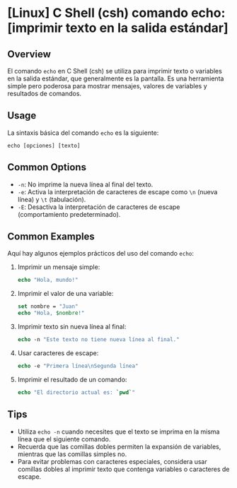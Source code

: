 # [Linux] C Shell (csh) comando echo: [imprimir texto en la salida estándar]

## Overview
El comando `echo` en C Shell (csh) se utiliza para imprimir texto o variables en la salida estándar, que generalmente es la pantalla. Es una herramienta simple pero poderosa para mostrar mensajes, valores de variables y resultados de comandos.

## Usage
La sintaxis básica del comando `echo` es la siguiente:

```
echo [opciones] [texto]
```

## Common Options
- `-n`: No imprime la nueva línea al final del texto.
- `-e`: Activa la interpretación de caracteres de escape como `\n` (nueva línea) y `\t` (tabulación).
- `-E`: Desactiva la interpretación de caracteres de escape (comportamiento predeterminado).

## Common Examples
Aquí hay algunos ejemplos prácticos del uso del comando `echo`:

1. Imprimir un mensaje simple:
   ```csh
   echo "Hola, mundo!"
   ```

2. Imprimir el valor de una variable:
   ```csh
   set nombre = "Juan"
   echo "Hola, $nombre!"
   ```

3. Imprimir texto sin nueva línea al final:
   ```csh
   echo -n "Este texto no tiene nueva línea al final."
   ```

4. Usar caracteres de escape:
   ```csh
   echo -e "Primera línea\nSegunda línea"
   ```

5. Imprimir el resultado de un comando:
   ```csh
   echo "El directorio actual es: `pwd`"
   ```

## Tips
- Utiliza `echo -n` cuando necesites que el texto se imprima en la misma línea que el siguiente comando.
- Recuerda que las comillas dobles permiten la expansión de variables, mientras que las comillas simples no.
- Para evitar problemas con caracteres especiales, considera usar comillas dobles al imprimir texto que contenga variables o caracteres de escape.